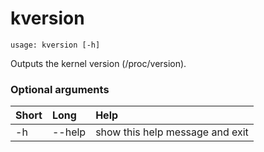 <!-- THIS PART OF THIS FILE IS AUTOGENERATED. DO NOT MODIFY IT. See scripts/generate-docs.sh -->
# kversion

```text
usage: kversion [-h]

```

Outputs the kernel version (/proc/version).
### Optional arguments

|Short|Long|Help|
| :--- | :--- | :--- |
|-h|--help|show this help message and exit|

<!-- END OF AUTOGENERATED PART. Do not modify this line or the line below, they mark the end of the auto-generated part of the file. If you want to extend the documentation in a way which cannot easily be done by adding to the command help description, write below the following line. -->
<!-- ------------\>8---- ----\>8---- ----\>8------------ -->

